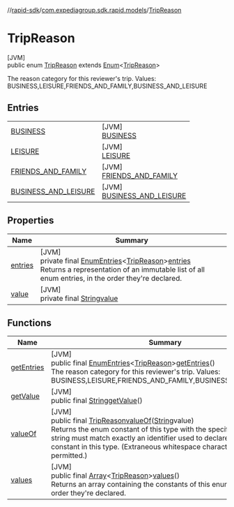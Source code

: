 //[rapid-sdk](../../../index.md)/[com.expediagroup.sdk.rapid.models](../index.md)/[TripReason](index.md)

# TripReason

[JVM]\
public enum [TripReason](index.md) extends [Enum](https://docs.oracle.com/javase/8/docs/api/java/lang/Enum.html)&lt;[TripReason](index.md)&gt;

The reason category for this reviewer's trip. Values: BUSINESS,LEISURE,FRIENDS_AND_FAMILY,BUSINESS_AND_LEISURE

## Entries

| | |
|---|---|
| [BUSINESS](-b-u-s-i-n-e-s-s/index.md) | [JVM]<br>[BUSINESS](-b-u-s-i-n-e-s-s/index.md) |
| [LEISURE](-l-e-i-s-u-r-e/index.md) | [JVM]<br>[LEISURE](-l-e-i-s-u-r-e/index.md) |
| [FRIENDS_AND_FAMILY](-f-r-i-e-n-d-s_-a-n-d_-f-a-m-i-l-y/index.md) | [JVM]<br>[FRIENDS_AND_FAMILY](-f-r-i-e-n-d-s_-a-n-d_-f-a-m-i-l-y/index.md) |
| [BUSINESS_AND_LEISURE](-b-u-s-i-n-e-s-s_-a-n-d_-l-e-i-s-u-r-e/index.md) | [JVM]<br>[BUSINESS_AND_LEISURE](-b-u-s-i-n-e-s-s_-a-n-d_-l-e-i-s-u-r-e/index.md) |

## Properties

| Name | Summary |
|---|---|
| [entries](index.md#-40354230%2FProperties%2F700308213) | [JVM]<br>private final [EnumEntries](https://kotlinlang.org/api/latest/jvm/stdlib/kotlin.enums/-enum-entries/index.html)&lt;[TripReason](index.md)&gt;[entries](index.md#-40354230%2FProperties%2F700308213)<br>Returns a representation of an immutable list of all enum entries, in the order they're declared. |
| [value](index.md#-2032901175%2FProperties%2F700308213) | [JVM]<br>private final [String](https://docs.oracle.com/javase/8/docs/api/java/lang/String.html)[value](index.md#-2032901175%2FProperties%2F700308213) |

## Functions

| Name | Summary |
|---|---|
| [getEntries](get-entries.md) | [JVM]<br>public final [EnumEntries](https://kotlinlang.org/api/latest/jvm/stdlib/kotlin.enums/-enum-entries/index.html)&lt;[TripReason](index.md)&gt;[getEntries](get-entries.md)()<br>The reason category for this reviewer's trip. Values: BUSINESS,LEISURE,FRIENDS_AND_FAMILY,BUSINESS_AND_LEISURE |
| [getValue](get-value.md) | [JVM]<br>public final [String](https://docs.oracle.com/javase/8/docs/api/java/lang/String.html)[getValue](get-value.md)() |
| [valueOf](value-of.md) | [JVM]<br>public final [TripReason](index.md)[valueOf](value-of.md)([String](https://docs.oracle.com/javase/8/docs/api/java/lang/String.html)value)<br>Returns the enum constant of this type with the specified name. The string must match exactly an identifier used to declare an enum constant in this type. (Extraneous whitespace characters are not permitted.) |
| [values](values.md) | [JVM]<br>public final [Array](https://kotlinlang.org/api/latest/jvm/stdlib/kotlin/-array/index.html)&lt;[TripReason](index.md)&gt;[values](values.md)()<br>Returns an array containing the constants of this enum type, in the order they're declared. |
